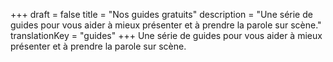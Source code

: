 +++
draft 			= false
title 			= "Nos guides gratuits"
description		= "Une série de guides pour vous aider à mieux présenter et à prendre la parole sur scène."
translationKey	= "guides"
+++
Une série de guides pour vous aider à mieux présenter et à prendre la parole sur scène.